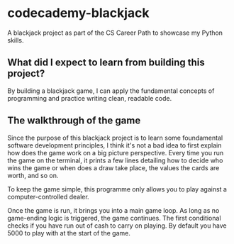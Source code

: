 # codecademy-blackjack
A blackjack project as part of the CS Career Path to showcase my Python skills.

## What did I expect to learn from building this project?
By building a blackjack game, I can apply the fundamental concepts of programming and practice writing clean, readable code.

## The walkthrough of the game
Since the purpose of this blackjack project is to learn some foundamental software development principles, I think it's not a bad idea to first explain how does the game work on a big picture perspective. Every time you run the game on the terminal, it prints a few lines detailing how to decide who wins the game or when does a draw take place, the values the cards are worth, and so on.

To keep the game simple, this programme only allows you to play against a computer-controlled dealer.

Once the game is run, it brings you into a main game loop. As long as no game-ending logic is triggered, the game continues. The first conditional checks if you have run out of cash to carry on playing. By default you have 5000 to play with at the start of the game. 
